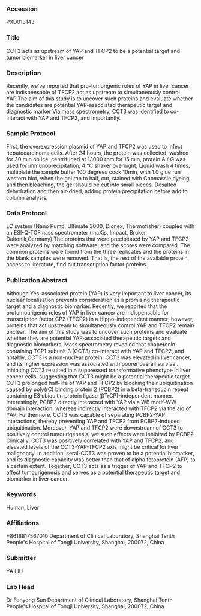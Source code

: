 ### Accession
PXD013143

### Title
CCT3 acts as upstream of YAP and  TFCP2 to be a potential target and tumor biomarker in liver cancer

### Description
Recently, we've reported that pro-tumorigenic roles of YAP in liver cancer are indispensable of TFCP2 act as upstream to simultaneously control YAP.The aim of this study is to uncover such proteins and evaluate whether the candidates are potential YAP-associated therapeutic target and diagnostic marker Via mass spectrometry, CCT3 was identified to co-interact with YAP and TFCP2, and importantly.

### Sample Protocol
First, the overexpression plasmid of YAP and TFCP2 was used to infect hepatocarcinoma cells. After 24 hours, the protein was collected, washed for 30 min on ice, centrifuged at 13000 rpm for 15 min, protein A / G was used for immunoprecipitation, 4 ℃ shaker overnight, Liquid wash 4 times, multiplate the sample buffer 100 degrees cook 10min, with 1.0 glue run western blot, when the gel ran to half, cut, stained with Coomassie dyeing, and then bleaching, the gel should be cut into small pieces. Desalted dehydration and then air-dried, adding protein precipitation before add to column analysis.

### Data Protocol
LC system (Nano Pump, Ultimate 3000, Dionex, Thermofisher) coupled with an ESI-Q-TOFmass spectrometer (maXis, Impact, Bruker Daltonik,Germany).The proteins that were precipitated by YAP and TFCP2 were analyzed by matching software, and the scores were compared. The common proteins were found from the three replicates and the proteins in the blank samples were removed. That is, the rest of the available protein, access to literature, find out transcription factor proteins.

### Publication Abstract
Although Yes-associated protein (YAP) is very important to liver cancer, its nuclear localisation prevents consideration as a promising therapeutic target and a diagnostic biomarker. Recently, we reported that the protumourigenic roles of YAP in liver cancer are indispensable for transcription factor CP2 (TFCP2) in a Hippo-independent manner; however, proteins that act upstream to simultaneously control YAP and TFCP2 remain unclear. The aim of this study was to uncover such proteins and evaluate whether they are potential YAP-associated therapeutic targets and diagnostic biomarkers. Mass spectrometry revealed that chaperonin containing TCP1 subunit 3 (CCT3) co-interact with YAP and TFCP2, and notably, CCT3 is a non-nuclear protein. CCT3 was elevated in liver cancer, and its higher expression was associated with poorer overall survival. Inhibiting CCT3 resulted in a suppressed transformative phenotype in liver cancer cells, suggesting that CCT3 might be a potential therapeutic target. CCT3 prolonged half-life of YAP and TFCP2 by blocking their ubiquitination caused by poly(rC) binding protein 2 (PCBP2) in a beta-transducin repeat containing E3 ubiquitin protein ligase (&#x3b2;TrCP)-independent manner. Interestingly, PCBP2 directly interacted with YAP via a WB motif-WW domain interaction, whereas indirectly interacted with TFCP2 via the aid of YAP. Furthermore, CCT3 was capable of separating PCBP2-YAP interactions, thereby preventing YAP and TFCP2 from PCBP2-induced ubiquitination. Moreover, YAP and TFCP2 were downstream of CCT3 to positively control tumourigenesis, yet such effects were inhibited by PCBP2. Clinically, CCT3 was positively correlated with YAP and TFCP2, and elevated levels of the CCT3-YAP-TFCP2 axis might be critical for liver malignancy. In addition, seral-CCT3 was proven to be a potential biomarker, and its diagnostic capacity was better than that of alpha fetoprotein (AFP) to a certain extent. Together, CCT3 acts as a trigger of YAP and TFCP2 to affect tumourigenesis and serves as a potential therapeutic target and biomarker in liver cancer.

### Keywords
Human, Liver

### Affiliations
+8618817567010
Department of Clinical Laboratory, Shanghai Tenth People's Hospital of Tongji University, Shanghai, 200072, China

### Submitter
YA LIU

### Lab Head
Dr Fenyong Sun
Department of Clinical Laboratory, Shanghai Tenth People's Hospital of Tongji University, Shanghai, 200072, China


